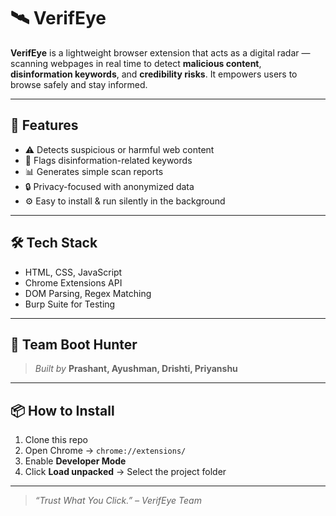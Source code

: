 # 🛰️ VerifEye

**VerifEye** is a lightweight browser extension that acts as a digital radar — scanning webpages in real time to detect **malicious content**, **disinformation keywords**, and **credibility risks**. It empowers users to browse safely and stay informed.

---

## 🚀 Features

- ⚠️ Detects suspicious or harmful web content
- 🧠 Flags disinformation-related keywords
- 📊 Generates simple scan reports
- 🔒 Privacy-focused with anonymized data
- ⚙️ Easy to install & run silently in the background

---

## 🛠️ Tech Stack

- HTML, CSS, JavaScript  
- Chrome Extensions API  
- DOM Parsing, Regex Matching  
- Burp Suite for Testing

---

## 👥 Team Boot Hunter

> _Built by_ **Prashant, Ayushman, Drishti, Priyanshu**

---

## 📦 How to Install

1. Clone this repo  
2. Open Chrome → `chrome://extensions/`  
3. Enable **Developer Mode**  
4. Click **Load unpacked** → Select the project folder  

---

> *“Trust What You Click.” – VerifEye Team*
